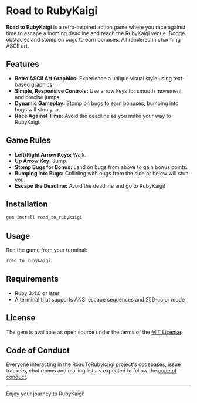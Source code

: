 # Road to RubyKaigi

**Road to RubyKaigi** is a retro-inspired action game where you race against time to escape a looming deadline and reach the RubyKaigi venue. Dodge obstacles and stomp on bugs to earn bonuses. All rendered in charming ASCII art.

## Features

- **Retro ASCII Art Graphics:** Experience a unique visual style using text-based graphics.
- **Simple, Responsive Controls:** Use arrow keys for smooth movement and precise jumps.
- **Dynamic Gameplay:** Stomp on bugs to earn bonuses; bumping into bugs will stun you.
- **Race Against Time:** Avoid the deadline as you make your way to RubyKaigi.

## Game Rules

- **Left/Right Arrow Keys:** Walk.
- **Up Arrow Key:** Jump.
- **Stomp Bugs for Bonus:** Land on bugs from above to gain bonus points.
- **Bumping into Bugs:** Colliding with bugs from the side or below will stun you.
- **Escape the Deadline:** Avoid the deadline and go to RubyKaigi!

## Installation

```bash
gem install road_to_rubykaigi
```

## Usage

Run the game from your terminal:

```bash
road_to_rubykaigi
```

## Requirements

- Ruby 3.4.0 or later
- A terminal that supports ANSI escape sequences and 256-color mode

## License

The gem is available as open source under the terms of the [MIT License](https://opensource.org/licenses/MIT).

## Code of Conduct

Everyone interacting in the RoadToRubykaigi project's codebases, issue trackers, chat rooms and mailing lists is expected to follow the [code of conduct](https://github.com/makicamel/road_to_rubykaigi/blob/main/CODE_OF_CONDUCT.md).

---

Enjoy your journey to RubyKaigi!
